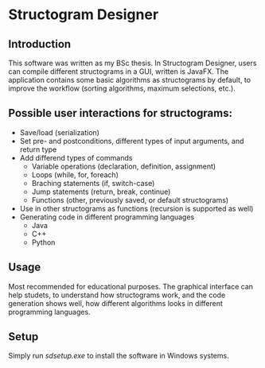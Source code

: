 # Structogram Designer

## Introduction

This software was written as my BSc thesis. In Structogram Designer,
users can compile different structograms in a GUI, written is JavaFX.
The application contains some basic algorithms as structograms by default,
to improve the workflow (sorting algorithms, maximum selections, etc.).

## Possible user interactions for structograms:
* Save/load (serialization)
* Set pre- and postconditions, different types of input arguments, and return type
* Add differend types of commands
  * Variable operations (declaration, definition, assignment)
  * Loops (while, for, foreach)
  * Braching statements (if, switch-case)
  * Jump statements (return, break, continue)
  * Functions (other, previously saved, or default structograms)
* Use in other structograms as functions (recursion is supported as well)
* Generating code in different programming languages
  * Java
  * C++
  * Python

## Usage

Most recommended for educational purposes. The graphical interface can help studets,
to understand how structograms work, and the code generation shows well,
how different algorithms looks in different programming languages.

## Setup
Simply run *sdsetup.exe* to install the software in Windows systems.
